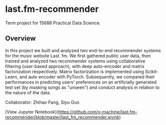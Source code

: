# last.fm-recommender
Term project for 15688 Practical Data Science.

## Overview
In this project we built and analyzed two end-to-end recommender systems for the music website Last. fm. We first gathered public user data, then trained and analyzed two recommender systems using collaborative filtering (user-based approach), with deep auto-encoder and matrix factorization respectively. Matrix factorization is implemented using Scikit-Learn, and auto encoder with PyTorch. Subsequently, we compared their performances in predicting users' preferences on an artificially generated test set (by masking songs as "unseen") and conduct analysis in relation to the nature of the data.

Collaborator: Zhihao Fang, Siyu Guo

[View Jupyter Notebook}(https://github.com/v-machine/last.fm-recommender/blob/master/last_fm_recommender.ipynb)
